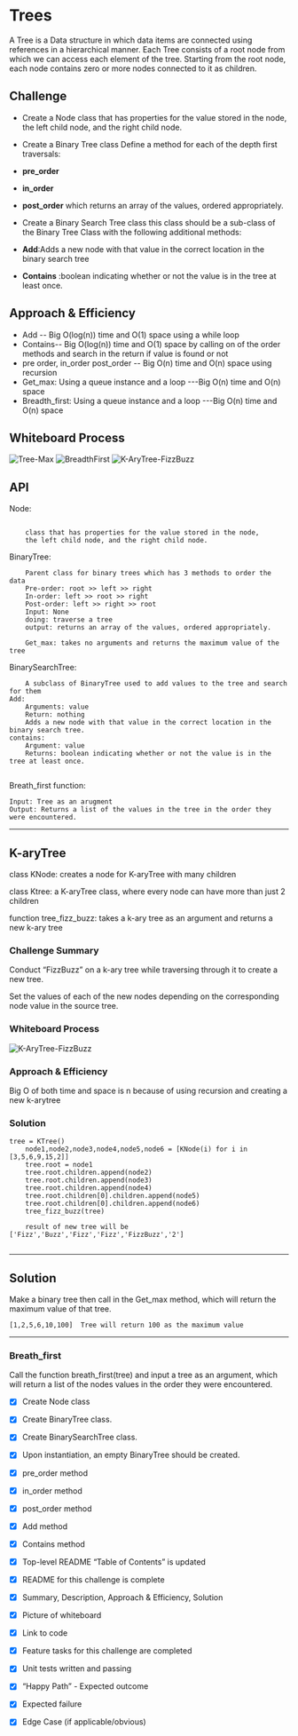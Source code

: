 # Trees
<!-- Short summary or background information -->

A Tree is a Data structure in which data items are connected using references in a hierarchical manner. Each Tree consists of a root node from which we can access each element of the tree. Starting from the root node, each node contains zero or more nodes connected to it as children.

## Challenge
<!-- Description of the challenge -->
- Create a Node class that has properties for the value stored in the node, the left child node, and the right child node.
- Create a Binary Tree class
Define a method for each of the depth first traversals:
- **pre_order**
- **in_order**
- **post_order** which returns an array of the values, ordered appropriately.

- Create a Binary Search Tree class this class should be a sub-class of the Binary Tree Class with the following additional methods:
- **Add**:Adds a new node with that value in the correct location in the binary search tree
- **Contains** :boolean indicating whether or not the value is in the tree at least once.



## Approach & Efficiency
<!-- What approach did you take? Why? What is the Big O space/time for this approach? -->
- Add -- Big O(log(n)) time and O(1) space using a while loop
- Contains-- Big O(log(n)) time and O(1) space by calling on of the order methods and search in the return if value is found or not 
- pre order, in_order post_order -- Big O(n) time and O(n) space using recursion
- Get_max: Using a queue instance and a loop ---Big O(n) time and O(n) space
- Breadth_first: Using a queue instance and a loop ---Big O(n) time and O(n) space



## Whiteboard Process
<!-- Embedded whiteboard image -->
![Tree-Max](assets/Tree-Max.jpg)
![BreadthFirst](assets/BreadthFirst.jpg)
![K-AryTree-FizzBuzz](assets/K-aryTree.jpg)


## API
<!-- Description of each method publicly available in each of your trees -->
Node:
```
    
    class that has properties for the value stored in the node,
    the left child node, and the right child node.
```    
   
BinaryTree:
```     
    Parent class for binary trees which has 3 methods to order the data 
    Pre-order: root >> left >> right
    In-order: left >> root >> right
    Post-order: left >> right >> root
    Input: None
    doing: traverse a tree
    output: returns an array of the values, ordered appropriately.

    Get_max: takes no arguments and returns the maximum value of the tree
```    

BinarySearchTree:
```
    A subclass of BinaryTree used to add values to the tree and search for them
Add:
    Arguments: value
    Return: nothing
    Adds a new node with that value in the correct location in the binary search tree.
contains:     
    Argument: value
    Returns: boolean indicating whether or not the value is in the tree at least once.
    
```

Breath_first function:
```
Input: Tree as an arugment 
Output: Returns a list of the values in the tree in the order they were encountered.
``` 

-------------------------------------------------------------------

## **K-aryTree**

class KNode: 
    creates a node for K-aryTree with many children

class Ktree: 
    a K-aryTree class, where every node can have more than just 2 children

function tree_fizz_buzz:
    takes a k-ary tree as an argument and returns a new k-ary tree 

### Challenge Summary
<!-- Description of the challenge -->
Conduct “FizzBuzz” on a k-ary tree while traversing through it to create a new tree.

Set the values of each of the new nodes depending on the corresponding node value in the source tree.
### Whiteboard Process
<!-- Embedded whiteboard image -->
![K-AryTree-FizzBuzz](assets/K-aryTree.jpg)

### Approach & Efficiency
<!-- What approach did you take? Why? What is the Big O space/time for this approach? -->
Big O of both time and space is n because of using recursion and creating a new k-arytree

### Solution
<!-- Show how to run your code, and examples of it in action -->
```
tree = KTree()
    node1,node2,node3,node4,node5,node6 = [KNode(i) for i in [3,5,6,9,15,2]]
    tree.root = node1
    tree.root.children.append(node2)
    tree.root.children.append(node3)
    tree.root.children.append(node4)
    tree.root.children[0].children.append(node5)
    tree.root.children[0].children.append(node6)
    tree_fizz_buzz(tree)

    result of new tree will be ['Fizz','Buzz','Fizz','Fizz','FizzBuzz','2']


```

---------------------------------------------------------------------


## Solution
<!-- Show how to run your code, and examples of it in action -->
Make a binary tree then call in the Get_max method, which will return the maximum value of that tree.
```
[1,2,5,6,10,100]  Tree will return 100 as the maximum value
```
---------------------------------------------------------------------------------
### Breath_first
Call the function breath_first(tree) and input a tree as an argument, which will return a list of the nodes values in the order they were encountered.





- [x] Create Node class
- [x] Create BinaryTree class.
- [x] Create BinarySearchTree class.
- [x] Upon instantiation, an empty BinaryTree should be created.
- [x] pre_order method
- [x] in_order method
- [x] post_order method
- [x] Add method
- [x] Contains method
 

- [x] Top-level README “Table of Contents” is updated
- [x] README for this challenge is complete
- [x] Summary, Description, Approach & Efficiency, Solution
- [x] Picture of whiteboard
- [x] Link to code
- [x] Feature tasks for this challenge are completed
- [x] Unit tests written and passing
- [x] “Happy Path” - Expected outcome
- [x] Expected failure
- [x] Edge Case (if applicable/obvious)